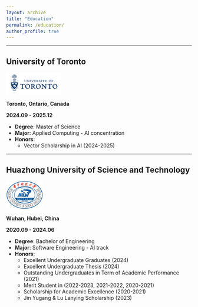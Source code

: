 ```yaml
---
layout: archive
title: "Education"
permalink: /education/
author_profile: true
---
```


--------------

## University of Toronto

<img src="../files/ut.png" alt="ut" width="150">

**Toronto, Ontario, Canada**

**2024.09 - 2025.12**

- **Degree**: Master of Science
- **Major**: Applied Computing - AI concentration
- **Honors**: 
  - Vector Scholarship in AI (2024-2025)



---------------

## Huazhong University of Science and Technology

<img src="../files/hust.png" alt="hust" width="100">

**Wuhan, Hubei, China**

**2020.09 - 2024.06**

- **Degree**: Bachelor of Engineering
- **Major**: Software Engineering - AI track
- **Honors**: 
  - Excellent Undergraduate Graduates  (2024)
  - Excellent Undergraduate Thesis (2024)
  - Outstanding Undergraduates in Term of Academic Performance (2021)
  - Merit Student in (2022-2023, 2021-2022, 2020-2021)
  - Scholarship for Academic Excellence (2020-2021)
  - Jin Yugang & Lu Lanying Scholarship (2023)
 
